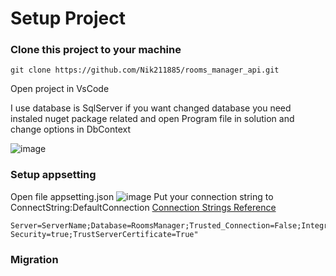 <h1>Setup Project</h1>

### Clone this project to your machine
```git
git clone https://github.com/Nik211885/rooms_manager_api.git
```
Open project in VsCode


I use database is SqlServer if you want changed database you need instaled nuget package related and open Program file in solution and change options in DbContext

![image](https://github.com/Nik211885/rooms_manager_api/assets/119054771/daf09534-9672-4d17-adf6-0e3e105efd17)

### Setup appsetting
Open file appsetting.json
![image](https://github.com/Nik211885/rooms_manager_api/assets/119054771/d3f21852-0a6a-4584-902b-c698fc3f2346)
 Put your connection string to ConnectString:DefaultConnection
[Connection Strings Reference](https://www.connectionstrings.com/)
```connectstring
Server=ServerName;Database=RoomsManager;Trusted_Connection=False;Integrated Security=true;TrustServerCertificate=True"
```

### Migration 

